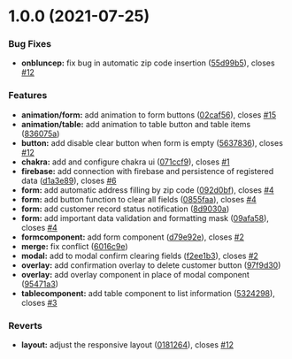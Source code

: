 # 1.0.0 (2021-07-25)


### Bug Fixes

* **onbluncep:** fix bug in automatic zip code insertion ([55d99b5](https://github.com/PedroHenry-Santos/form/commit/55d99b56875c6085ba16db35a3611116b50fb808)), closes [#12](https://github.com/PedroHenry-Santos/form/issues/12)


### Features

* **animation/form:** add animation to form buttons ([02caf56](https://github.com/PedroHenry-Santos/form/commit/02caf563d5ea7f0a394fe70689cb2e286b3e2cba)), closes [#15](https://github.com/PedroHenry-Santos/form/issues/15)
* **animation/table:** add animation to table button and table items ([836075a](https://github.com/PedroHenry-Santos/form/commit/836075a14678f9119e2f52a41520bf9c4ed94941))
* **button:** add disable clear button when form is empty ([5637836](https://github.com/PedroHenry-Santos/form/commit/56378368631c278f8259b8207f5da569e54bc77c)), closes [#12](https://github.com/PedroHenry-Santos/form/issues/12)
* **chakra:** add and configure chakra ui ([071ccf9](https://github.com/PedroHenry-Santos/form/commit/071ccf950ae59159e71c1a8849f7ad0a33baad49)), closes [#1](https://github.com/PedroHenry-Santos/form/issues/1)
* **firebase:** add connection with firebase and persistence of registered data ([d1a3e89](https://github.com/PedroHenry-Santos/form/commit/d1a3e89f79fa5c1166215df8b0e7ed128f0f4f1e)), closes [#6](https://github.com/PedroHenry-Santos/form/issues/6)
* **form:** add automatic address filling by zip code ([092d0bf](https://github.com/PedroHenry-Santos/form/commit/092d0bf929efdf63e5a6652c41d9afcc1001aec1)), closes [#4](https://github.com/PedroHenry-Santos/form/issues/4)
* **form:** add button function to clear all fields ([0855faa](https://github.com/PedroHenry-Santos/form/commit/0855faa90241bfadfda69407af4182df7e169f5e)), closes [#4](https://github.com/PedroHenry-Santos/form/issues/4)
* **form:** add customer record status notification ([8d9030a](https://github.com/PedroHenry-Santos/form/commit/8d9030a1e30aa4a8d5d6a4d745f62df5da2bc31a))
* **form:** add important data validation and formatting mask ([09afa58](https://github.com/PedroHenry-Santos/form/commit/09afa58146e823c88cc07d9af58d9545af4d5adf)), closes [#4](https://github.com/PedroHenry-Santos/form/issues/4)
* **formcomponent:** add form component ([d79e92e](https://github.com/PedroHenry-Santos/form/commit/d79e92e82cc8d2406bd29fb9dc9bd4db3e2ba5ba)), closes [#2](https://github.com/PedroHenry-Santos/form/issues/2)
* **merge:** fix conflict ([6016c9e](https://github.com/PedroHenry-Santos/form/commit/6016c9e529720adf1e253ef3e91f1d05f2f0c1a1))
* **modal:** add to modal confirm clearing fields ([f2ee1b3](https://github.com/PedroHenry-Santos/form/commit/f2ee1b3f73db8b6b1a82a2def8612e144c19a8b0)), closes [#2](https://github.com/PedroHenry-Santos/form/issues/2)
* **overlay:** add confirmation overlay to delete customer button ([97f9d30](https://github.com/PedroHenry-Santos/form/commit/97f9d301b6516a1c607e95c9d11f662304b4e222))
* **overlay:** add overlay component in place of modal component ([95471a3](https://github.com/PedroHenry-Santos/form/commit/95471a3672524c2d0e5061137bcf22211146b537))
* **tablecomponent:** add table component to list information ([5324298](https://github.com/PedroHenry-Santos/form/commit/53242986a75d6c1a1a98315778ae8be725162ccb)), closes [#3](https://github.com/PedroHenry-Santos/form/issues/3)


### Reverts

* **layout:** adjust the responsive layout ([0181264](https://github.com/PedroHenry-Santos/form/commit/018126496e84f974e4659447a11bc1eeededbec3)), closes [#12](https://github.com/PedroHenry-Santos/form/issues/12)
